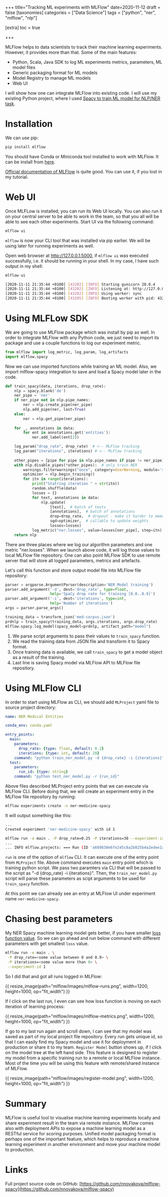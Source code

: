 +++
title="Tracking ML experiments with MLFlow"
date=2020-11-12
draft = false
[taxonomies]
categories = ["Data Science"]
tags = ["python", "ner", "mlflow", "nlp"]

[extra]
toc = true

+++

MLFlow helps to data scientists to track their machine learning experiments. However, it provides more than that.
Some of the main features:
<!-- more -->
- Python, Scala, Java SDK to log ML experiments metrics, parameters, ML model files
- Generic packaging format for ML models
- Model Registry to manage ML models
- Web UI


I will show how one can integrate MLFlow into existing code. I will use my existing Python project, 
where I used [Spacy to train ML model for NLP/NER task](https://github.com/nnovakova/spacy-med-domain-ner-de/blob/master/spacy-med-domain-ner-de.ipynb).

# Installation

We can use pip:

```bash
pip install mlflow
```

You should have Conda or Miniconda tool installed to work with MLFlow. It can be install from [here](https://docs.conda.io/projects/conda/en/latest/user-guide/install/).

[Official documentation of MLFlow](https://mlflow.org/docs/latest/index.html) is quite good. You can use it, if you lost in my tutorial.

# Web UI

Once MLFLow is installed, you can run its Web UI locally. You can also run it on your central server to be able to work in the team, so that you all will
be able to see each other experiments. Start UI via the following command:

```bash
mlflow ui
```

`mlflow` is now your CLI tool that was installed via pip earlier. We will be using later for running experiments as well.

Open web browser at http://127.0.0.1:5000, if `mlflow ui` was executed successfully, i.e. it should be running in your shell.
In my case, I have such output in my shell:

```bash
mlflow ui

[2020-11-11 21:35:44 +0100] [43202] [INFO] Starting gunicorn 20.0.4
[2020-11-11 21:35:44 +0100] [43202] [INFO] Listening at: http://127.0.0.1:5000 (43202)
[2020-11-11 21:35:44 +0100] [43202] [INFO] Using worker: sync
[2020-11-11 21:35:44 +0100] [43205] [INFO] Booting worker with pid: 43205
```

# Using MLFLow SDK

We are going to use MLFlow package which was install by pip as well. In order to integrate MLFlow with any Python code, we just need
to import its package and use a couple functions to log our experiment metric.

```python
from mlflow import log_metric, log_param, log_artifacts
import mlflow.spacy
```

Now we can use imported functions while training an ML model. Also, we import mlflow-spacy integration to save and load a Spacy model later in the code.

```python
def train_spacy(data, iterations, drop_rate):
    nlp = spacy.blank('de')    
    ner_pipe = 'ner'
    if ner_pipe not in nlp.pipe_names:
        ner = nlp.create_pipe(ner_pipe)
        nlp.add_pipe(ner, last=True)
    else:
        ner = nlp.get_pipe(ner_pipe)
    
    for _, annotations in data:
        for ent in annotations.get('entities'):
            ner.add_label(ent[2])

    log_param("drop_rate", drop_rate)  # <-- MLFlow tracking
    log_param("iterations", iterations) # <-- MLFlow tracking
    
    other_pipes = [pipe for pipe in nlp.pipe_names if pipe != ner_pipe]
    with nlp.disable_pipes(*other_pipes):  # only train NER    
        warnings.filterwarnings("once", category=UserWarning, module='spacy')
        optimizer = nlp.begin_training()
        for itn in range(iterations):
            print("Statring iteration " + str(itn))
            random.shuffle(data)
            losses = {}
            for text, annotations in data:
                nlp.update(
                    [text],  # batch of texts
                    [annotations],  # batch of annotations
                    drop=drop_rate,  # dropout - make it harder to memorise data
                    sgd=optimizer,  # callable to update weights
                    losses=losses)
            log_metric("ner.losses", value=losses[ner_pipe], step=itn) # <-- MLFlow tracking
    return nlp
```

There are three places where we log our algorithm parameters and one metric "ner.losses". When we launch above code, it will log 
those values to local MLFlow file repository. One can also point MLFlow SDK to use remote server that will store all logged parameters, metrics and artefacts.

Let's call this function and store output model file into MLFlow file repository:

```python
parser = argparse.ArgumentParser(description='NER Model training')
parser.add_argument('-d', dest='drop_rate', type=float,
                    help='SpaCy drop rate for training [0.0..0.9]')
parser.add_argument('-i', dest='iterations', type=int,
                    help='Number of iterations')
args = parser.parse_args()

training_data = transform_json('med-corpus.json')
prdnlp = train_spacy(training_data, args.iterations, args.drop_rate)
mlflow.spacy.log_model(spacy_model=prdnlp, artifact_path="model")
```

1. We parse script arguments to pass their values to `train_spacy` function. 
2. We read the training data from JSON file and transform it to 
Spacy format. 
3. Once training data is available, we call `train_spacy` to get a model object as a result of the training. 
4. Last line is saving Spacy model via MLFlow API to MLFlow file repository.


# Using MLFlow CLI

In order to start using MLFlow as CLI, we should add `MLProject` yaml file to source project 
directory:

```yaml
name: NER Medical Entities

conda_env: conda.yaml

entry_points:
  main:
    parameters:      
      drop_rate: {type: float, default: 0.2}
      iterations: {type: int, default: 20}
    command: "python train_ner_model.py -d {drop_rate} -i {iterations}"
  test:
    parameters:
      run_id: {type: string}
    command: "python test_ner_model.py -r {run_id}"
```

Above files described MLProject entry points that we can execute via MLFlow CLI. Before doing that,
we will create an experiment entry in the MLFlow file repository by running:

```bash
mlflow experiments create -n ner-medicine-spacy
```

It will output something like this:

```bash
...
Created experiment 'ner-medicine-spacy' with id 1
```


```bash
mlflow run -e main . -P drop_rate=0.25 -P iterations=30 --experiment-id 1
...
... INFO mlflow.projects: === Run (ID 'a689830e6fe245c8a2b025b4a2edee1a') succeeded ===
```

`run` is one of the option of `mlflow` CLI. It can execute one of the entry point from `MLProject` file. Above command executes `main` entry point which is training python script. We pass
two paramters via CLI that will be passed to the script as "-d {drop_rate} -i {iterations}". Then,
the `train_ner_model.py` script will parse these parameters as scipt arguments to be used 
for `train_spacy` function. 

At this point we can already see an entry at MLFlow UI under experiment name `ner-medicine-spacy`.

# Chasing best parameters

My NER Spacy machine learning model gets better, if you have smaller [loss function value](https://spacy.io/usage/training#spacy-train-cli). So we can go ahead and run below command with different parameters with get smallest `loss` value.

```bash
mlflow run -e main . \
 -P drop_rate=<some value between 0 and 0.9> \
 -P iterations=<some value more than 0> \
 --experiment-id 1
```

So I did that and got all runs logged in MLFlow:

{{ resize_image(path="mlflow/images/mlflow-runs.png", width=1200, height=1000, op="fit_width") }}

If I click on the last run, I even can see how loss function is
moving on each iteration of learning process:

{{ resize_image(path="mlflow/images/mlflow-metrics.png", width=1200, height=1000, op="fit_width") }}

If go to my last run again and scroll down, I can see that my model
was saved as part of my local project file repository. Every
run gets unique id, so that I can easily find my Spacy model and use it for
deployment in production or share it to my team. `Register Model` button shows up, if I click on the model tree at the left hand side. This feature is designed to register my model from a specific training run to a remote or local MLFlow instance. Most of the time you will be using this feature with remote/shared instance of MLFlow.

{{ resize_image(path="mlflow/images/register-model.png", width=1200, height=1000, op="fit_width") }}

# Summary

MLFlow is useful tool to visualise machine learning experiments locally 
and share experiment result in the team via remote instance. MLFlow comes also with deployment APIs to expose a machine learning model as a RESTful service for scoring purposes. Unified model packaging format is perhaps one of the important feature, which helps to reproduce a machine learning experiment in another environment and move your machine model to production.

# Links

Full project source code on GitHub: [https://github.com/nnovakova/mlflow-spacy](https://github.com/nnovakova/mlflow-spacy)